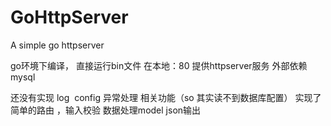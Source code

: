 # GoHttpServer
A simple go httpserver

go环境下编译， 直接运行bin文件 在本地：80 提供httpserver服务
外部依赖mysql

还没有实现 log  config 异常处理 相关功能（so 其实读不到数据库配置）
实现了 简单的路由 ，输入校验 数据处理model json输出
